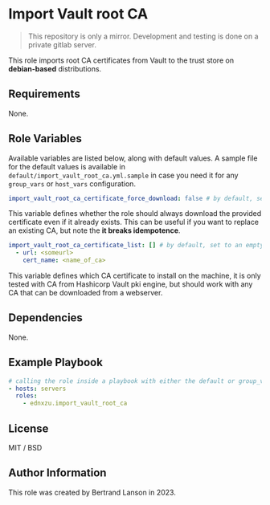 Import Vault root CA
=========
> This repository is only a mirror. Development and testing is done on a private gitlab server.

This role imports root CA certificates from Vault to the trust store on **debian-based** distributions.

Requirements
------------

None.

Role Variables
--------------
Available variables are listed below, along with default values. A sample file for the default values is available in `default/import_vault_root_ca.yml.sample` in case you need it for any `group_vars` or `host_vars` configuration.

```yaml
import_vault_root_ca_certificate_force_download: false # by default, set to false
```
This variable defines whether the role should always download the provided certificate even if it already exists. This can be useful if you want to replace an existing CA, but note the **it breaks idempotence**.

```yaml
import_vault_root_ca_certificate_list: [] # by default, set to an empty dict
  - url: <someurl>
    cert_name: <name_of_ca>
```
This variable defines which CA certificate to install on the machine, it is only tested with CA from Hashicorp Vault pki engine, but should work with any CA that can be downloaded from a webserver.

Dependencies
------------

None.

Example Playbook
----------------

```yaml
# calling the role inside a playbook with either the default or group_vars/host_vars
- hosts: servers
  roles:
    - ednxzu.import_vault_root_ca
```

License
-------

MIT / BSD

Author Information
------------------

This role was created by Bertrand Lanson in 2023.

